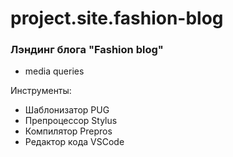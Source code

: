 # project.site.fashion-blog
### Лэндинг блога "Fashion blog"

- media queries

Инструменты:
- Шаблонизатор PUG
- Препроцессор Stylus
- Компилятор Prepros
- Редактор кода VSCode
